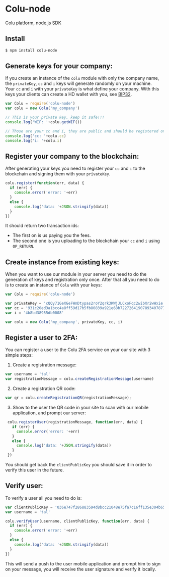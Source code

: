 # Colu-node
Colu platform, node.js SDK

## Install

```bash
$ npm install colu-node
```

## Generate keys for your company:
If you create an instance of the ```colu``` module with only the company name, the ```privateKey```, ```cc``` and ```i``` keys will generate randomly on your machine.  
Your ```cc``` and ```i``` with your ```privateKey``` is what define your company. With this keys your clients can create a HD wallet with you, see [BIP32](https://github.com/bitcoin/bips/blob/master/bip-0032.mediawiki).
```js
var Colu = require('colu-node')
var colu = new Colu('my_company')

// This is your private key, keep it safe!!!
console.log('WIF: '+colu.getWIF())

// Those are your cc and i, they are public and should be registered on the blockchain using the register method.
console.log('cc: '+colu.cc) 
console.log('i: '+colu.i)
```

## Register your company to the blockchain:
After generating your keys you need to register your ```cc``` and ```i``` to the blockchain and signing them with your ```privateKey```.

```js
colu.register(function(err, data) {
  if (err) {
    console.error('error: '+err)
  }
  else {
    console.log('data: '+JSON.stringify(data))
  }
})
```

It should return two transaction ids:
* The first on is us paying you the fees.
* The second one is you uploading to the blockchain your ```cc``` and ```i``` using ```OP_RETURN```.

## Create instance from existing keys:
When you want to use our module in your server you need to do the generation of keys and registration only once. After that all you need to do is to create an instance of ```Colu``` with your keys:
```js
var Colu = require('colu-node')

var privateKey = 'cQQy71GeXGeFWnDtypas2roY2qrk3KWjJLCxoFqc2wibXr2wWxie'
var cc = '931c20ed3a1bcc4a8ff59d17b5fb80839a921e68b722726419078934078778eb'
var i = '4b8bd38955db0008'

var colu = new Colu('my_company', privateKey, cc, i)
```

## Register a user to 2FA:
You can register a user to the Colu 2FA service on your our site with 3 simple steps:  
1. Create a registration message:  
  ```js
  var username = 'tal'
  var registrationMessage = colu.createRegistrationMessage(username)
  ```  
2. Create a registration QR code:  
  ```js
  var qr = colu.createRegistrationQR(registrationMessage);
  ```  
3. Show to the user the QR code in your site to scan with our mobile application, and prompt our server:  
 ```js
  colu.registerUser(registrationMessage, function(err, data) {
    if (err) {
      console.error('error: '+err)
    }
    else {
      console.log('data: '+JSON.stringify(data))
    }
  })
  ```
You should get back the ```clientPublicKey``` you should save it in order to verify this user in the future.

## Verify user:
To verify a user all you need to do is:
```js
var clientPublicKey = '036e747f286883594d8bcc21048e75fa7c16ff135e304b653416e8c74b073c2ee1'
var username = 'tal'

colu.verifyUser(username, clientPublicKey, function(err, data) {
  if (err) {
    console.error('error: '+err)
  }
  else {
    console.log('data: '+JSON.stringify(data))
  }
})
```
This will send a push to the user mobile application and prompt him to sign on your message, you will receive the user signature and verify it locally.